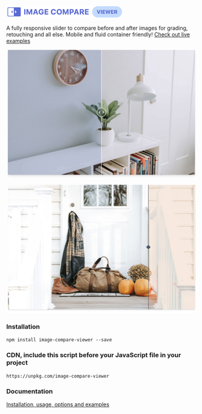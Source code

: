 ![](screenshots/logo.jpg)

A fully responsive slider to compare before and after images for grading, retouching and all else. Mobile and fluid container friendly! [Check out live examples](https://image-compare-viewer.netlify.com/)

![](screenshots/eg-1.jpg)

![](screenshots/eg-2.jpg)

### Installation

```
npm install image-compare-viewer --save
```

### CDN, include this script before your JavaScript file in your project

```
https://unpkg.com/image-compare-viewer
```

### Documentation

[Installation, usage, options and examples](https://image-compare-viewer.netlify.com/)

